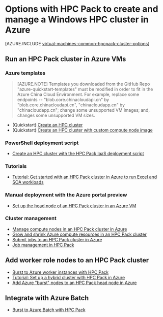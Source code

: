 <properties
    pageTitle="Windows HPC Pack cluster options in the cloud | Azure"
    description="Learn about options with Microsoft HPC Pack to create and manage a Windows high performance computing (HPC) cluster in the Azure cloud"
    services="virtual-machines-windows,cloud-services,batch"
    documentationcenter=""
    author="dlepow"
    manager="timlt"
    editor=""
    tags="azure-resource-manager,azure-service-management,hpc-pack" />
<tags
    ms.assetid="02c5566d-2129-483c-9ecf-0d61030442d7"
    ms.service="virtual-machines-windows"
    ms.devlang="na"
    ms.topic="article"
    ms.tgt_pltfrm="vm-windows"
    ms.workload="big-compute"
    ms.date="02/06/2017"
    wacn.date=""
    ms.author="danlep" />

# Options with HPC Pack to create and manage a Windows HPC cluster in Azure
[AZURE.INCLUDE [virtual-machines-common-hpcpack-cluster-options](../../includes/virtual-machines-common-hpcpack-cluster-options.md)]

## Run an HPC Pack cluster in Azure VMs
### Azure templates

>[AZURE.NOTE] Templates you downloaded from the GitHub Repo "azure-quickstart-templates" must be modified in order to fit in the Azure China Cloud Environment. For example, replace some endpoints -- "blob.core.chinacloudapi.cn" by "blob.core.chinacloudapi.cn", "chinacloudapp.cn" by "chinacloudapp.cn"; change some unsupported VM images; and, changes some unsupported VM sizes.

* (Quickstart) [Create an HPC cluster](https://github.com/Azure/azure-quickstart-templates/tree/master/create-hpc-cluster)
* (Quickstart) [Create an HPC cluster with custom compute node image](https://github.com/Azure/azure-quickstart-templates/tree/master/create-hpc-cluster-custom-image)

### PowerShell deployment script
* [Create an HPC cluster with the HPC Pack IaaS deployment script](/documentation/articles/virtual-machines-windows-classic-hpcpack-cluster-powershell-script/)

### Tutorials
* [Tutorial: Get started with an HPC Pack cluster in Azure to run Excel and SOA workloads](/documentation/articles/virtual-machines-windows-excel-cluster-hpcpack/)

### Manual deployment with the Azure portal preview
* [Set up the head node of an HPC Pack cluster in an Azure VM](/documentation/articles/virtual-machines-windows-hpcpack-cluster-headnode/)

### Cluster management
* [Manage compute nodes in an HPC Pack cluster in Azure](/documentation/articles/virtual-machines-windows-classic-hpcpack-cluster-node-manage/)
* [Grow and shrink Azure compute resources in an HPC Pack cluster](/documentation/articles/virtual-machines-windows-classic-hpcpack-cluster-node-autogrowshrink/)
* [Submit jobs to an HPC Pack cluster in Azure](/documentation/articles/virtual-machines-windows-hpcpack-cluster-submit-jobs/)
* [Job management in HPC Pack](https://technet.microsoft.com/zh-cn/library/jj899585.aspx)

## Add worker role nodes to an HPC Pack cluster
* [Burst to Azure worker instances with HPC Pack](https://technet.microsoft.com/zh-cn/library/gg481749.aspx)
* [Tutorial: Set up a hybrid cluster with HPC Pack in Azure](/documentation/articles/cloud-services-setup-hybrid-hpcpack-cluster/)
* [Add Azure "burst" nodes to an HPC Pack head node in Azure](/documentation/articles/virtual-machines-windows-classic-hpcpack-cluster-node-burst/)

## Integrate with Azure Batch
* [Burst to Azure Batch with HPC Pack](https://technet.microsoft.com/zh-cn/library/mt612877.aspx)